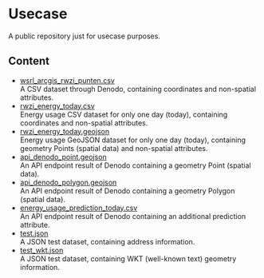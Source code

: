 # Usecase

A public repository just for usecase purposes.

## Content

-   [wsrl_arcgis_rwzi_punten.csv](wsrl_arcgis_rwzi_punten.csv)<br>
    A CSV dataset through Denodo, containing coordinates and non-spatial attributes.
-   [rwzi_energy_today.csv](rwzi_energy_today.csv)<br>
    Energy usage CSV dataset for only one day (today), containing coordinates and non-spatial attributes.
-   [rwzi_energy_today.geojson](rwzi_energy_today.geojson)<br>
    Energy usage GeoJSON dataset for only one day (today), containing geometry Points (spatial data) and non-spatial attributes.
-   [api_denodo_point.geojson](api_denodo_point.geojson)<br>
    An API endpoint result of Denodo containing a geometry Point (spatial data).
-   [api_denodo_polygon.geojson](api_denodo_polygon.geojson)<br>
    An API endpoint result of Denodo containing a geometry Polygon (spatial data).
-   [energy_usage_prediction_today.csv](energy_usage_prediction_today.csv)<br>
    An API endpoint result of Denodo containing an additional prediction attribute.
-   [test.json](test.json)<br>
    A JSON test dataset, containing address information.
-   [test_wkt.json](test_wkt.json)<br>
    A JSON test dataset, containing WKT (well-known text) geometry information.

